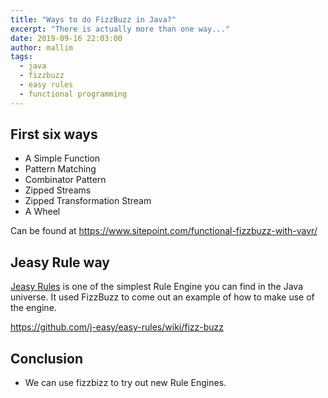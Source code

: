 ```yaml
---
title: "Ways to do FizzBuzz in Java?"
excerpt: "There is actually more than one way..."
date: 2019-09-16 22:03:00
author: mallim
tags:
  - java
  - fizzbuzz
  - easy rules
  - functional programming
---
```


## First six ways

* A Simple Function
* Pattern Matching
* Combinator Pattern
* Zipped Streams
* Zipped Transformation Stream
* A Wheel

Can be found at https://www.sitepoint.com/functional-fizzbuzz-with-vavr/

## Jeasy Rule way

[Jeasy Rules](https://github.com/j-easy/easy-rules) is one of the simplest Rule Engine you can find in the Java universe.
It used FizzBuzz to come out an example of how to make use of the engine.

https://github.com/j-easy/easy-rules/wiki/fizz-buzz

## Conclusion

* We can use fizzbizz to try out new Rule Engines.